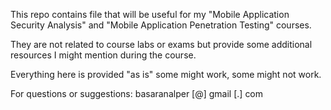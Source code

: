 This repo contains file that will be useful for my "Mobile Application Security Analysis" and "Mobile Application Penetration Testing" courses.

They are not related to course labs or exams but provide some additional resources I might mention during the course. 

Everything here is provided "as is" some might work, some might not work. 

For questions or suggestions: basaranalper [@] gmail [.] com
